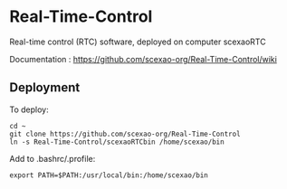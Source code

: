 
# Real-Time-Control

Real-time control (RTC) software, deployed on computer scexaoRTC

Documentation : https://github.com/scexao-org/Real-Time-Control/wiki

## Deployment

To deploy:

    cd ~
    git clone https://github.com/scexao-org/Real-Time-Control
    ln -s Real-Time-Control/scexaoRTCbin /home/scexao/bin
    
Add to .bashrc/.profile:

    export PATH=$PATH:/usr/local/bin:/home/scexao/bin
